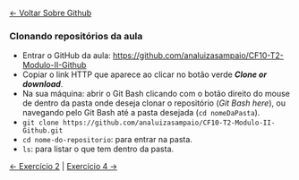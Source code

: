 [<- Voltar Sobre Github](../../conteudo/04-sobre-github.md#vamos-praticar)

### Clonando repositórios da aula
- Entrar o GitHub da aula: https://github.com/analuizasampaio/CF10-T2-Modulo-II-Github
- Copiar o link HTTP que aparece ao clicar no botão verde ***Clone or download***.
- Na sua máquina: abrir o Git Bash clicando com o botão direito do mouse de dentro da pasta onde deseja clonar o repositório (*Git Bash here*), ou navegando pelo Git Bash até a pasta desejada (`cd nomeDaPasta`).
- `git clone https://github.com/analuizasampaio/CF10-T2-Modulo-II-Github.git`
- `cd nome-do-repositorio`: para entrar na pasta.
- `ls`: para listar o que tem dentro da pasta.

[<- Exercício 2](../02-exercicio-git-config/exercicio2.md) | [Exercício 4 ->](../04-exercicio-clone/exercicio4.md)